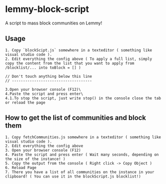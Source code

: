 # lemmy-block-script

A script to mass block communities on Lemmy!

## Usage

    1. Copy `blockScipt.js` somewhere in a texteditor ( something like visual studio code ).
    2. Edit everything the config above ( To apply a full list, simply copy the content from the list that you want to apply from /blocklist/... into toBlock = [] )

    // Don't touch anything below this line  
    // ------------------------------------

    3.Open your browser console (F12)\
    4.Paste the script and press enter\
    4.1.To stop the script, just write stop() in the console close the tab or reload the page


## How to get the list of communities and block them

    1. Copy fetchCommunities.js somewhere in a texteditor ( something like visual studio code ).
    2. Edit everything the config above
    3. Open your browser console (F12)
    4. Paste the script and press enter ( Wait many seconds, depending on the size of the instance! )
    5. Copy the output from the console ( Right click -> Copy Object )
    6. Reload Page
    7. There you have a list of all communities on the instance in your clipboard! ( You can use it in the blockScript.js blocklist!)